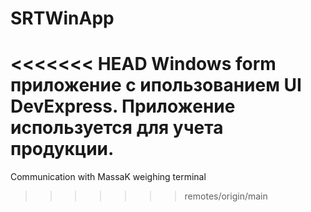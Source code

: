 # SRTWinApp
<<<<<<< HEAD
Windows form приложение с ипользованием UI DevExpress. Приложение используется для учета продукции.
=======
Communication with MassaK weighing terminal
>>>>>>> remotes/origin/main
